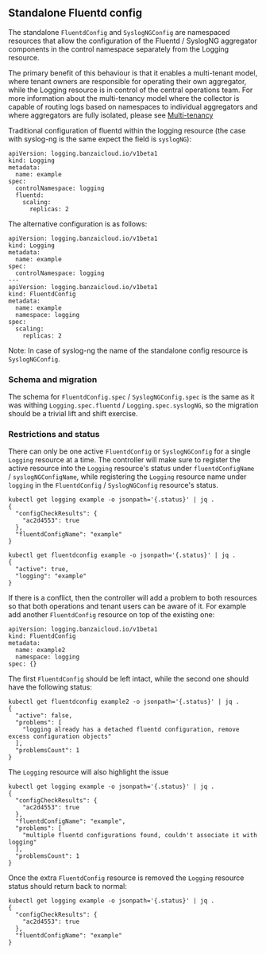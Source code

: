 ## Standalone Fluentd config

The standalone `FluentdConfig` and `SyslogNGConfig` are namespaced resources that allow the configuration of the Fluentd / SyslogNG
aggregator components in the control namespace separately from the Logging resource.

The primary benefit of this behaviour is that it enables a multi-tenant model, where tenant owners are responsible
for operating their own aggregator, while the Logging resource is in control of the central operations team.
For more information about the multi-tenancy model where the collector is capable of routing logs based on namespaces
to individual aggregators and where aggregators are fully isolated, please see [Multi-tenancy](multi-tenancy.md)

Traditional configuration of fluentd within the logging resource (the case with syslog-ng is the same expect the field is `syslogNG`):
```
apiVersion: logging.banzaicloud.io/v1beta1
kind: Logging
metadata:
  name: example
spec:
  controlNamespace: logging
  fluentd:
    scaling:
      replicas: 2
```

The alternative configuration is as follows:
```
apiVersion: logging.banzaicloud.io/v1beta1
kind: Logging
metadata:
  name: example
spec:
  controlNamespace: logging
---
apiVersion: logging.banzaicloud.io/v1beta1
kind: FluentdConfig
metadata:
  name: example
  namespace: logging
spec:
  scaling:
    replicas: 2
```

Note: In case of syslog-ng the name of the standalone config resource is `SyslogNGConfig`.

### Schema and migration

The schema for `FluentdConfig.spec` / `SyslogNGConfig.spec` is the same as it was withing `Logging.spec.fluentd` / `Logging.spec.syslogNG`,
so the migration should be a trivial lift and shift exercise.

### Restrictions and status

There can only be one active `FluentdConfig` or `SyslogNGConfig` for a single `Logging` resource at a time. The controller will make
sure to register the active resource into the `Logging` resource's status under `fluentdConfigName` / `syslogNGConfigName`,
while registering the `Logging` resource name under `logging` in the `FluentdConfig` / `SyslogNGConfig` resource's status.

```
kubectl get logging example -o jsonpath='{.status}' | jq .
{
  "configCheckResults": {
    "ac2d4553": true
  },
  "fluentdConfigName": "example"
}
```

```
kubectl get fluentdconfig example -o jsonpath='{.status}' | jq .
{
  "active": true,
  "logging": "example"
}
```

If there is a conflict, then the controller will add a problem to both resources so that both operations and tenant users can be aware of it.
For example add another `FluentdConfig` resource on top of the existing one:

```
apiVersion: logging.banzaicloud.io/v1beta1
kind: FluentdConfig
metadata:
  name: example2
  namespace: logging
spec: {}
```

The first `FluentdConfig` should be left intact, while the second one should have the following status:
```
kubectl get fluentdconfig example2 -o jsonpath='{.status}' | jq .
{
  "active": false,
  "problems": [
    "logging already has a detached fluentd configuration, remove excess configuration objects"
  ],
  "problemsCount": 1
}
```

The `Logging` resource will also highlight the issue
```
kubectl get logging example -o jsonpath='{.status}' | jq .
{
  "configCheckResults": {
    "ac2d4553": true
  },
  "fluentdConfigName": "example",
  "problems": [
    "multiple fluentd configurations found, couldn't associate it with logging"
  ],
  "problemsCount": 1
}
```

Once the extra `FluentdConfig` resource is removed the `Logging` resource status should return back to normal:
```
kubectl get logging example -o jsonpath='{.status}' | jq .
{
  "configCheckResults": {
    "ac2d4553": true
  },
  "fluentdConfigName": "example"
}
```
